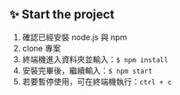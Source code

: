 ## ✨ Start the project

1.  確認已經安裝 node.js 與 npm
2.  clone 專案
3.  終端機進入資料夾並輸入：`$ npm install `
4.  安裝完畢後，繼續輸入：`$ npm start`
5.  若要暫停使用，可在終端機執行：`ctrl + c`
